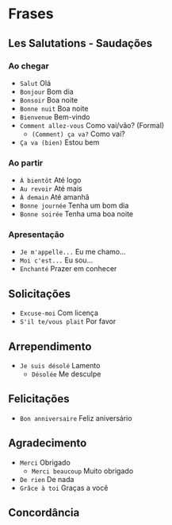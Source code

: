# Frases

## Les Salutations - Saudações

### Ao chegar

-   `Salut` Olá
-   `Bonjour` Bom dia
-   `Bonsoir` Boa noite
-   `Bonne nuit` Boa noite
-   `Bienvenue` Bem-vindo
-   `Comment allez-vous` Como vai/vão? (Formal)
    -   `(Comment) ça va?` Como vai?
-   `Ça va (bien)` Estou bem

### Ao partir

-   `À bientôt` Até logo
-   `Au revoir` Até mais
-   `À demain` Até amanhã
-   `Bonne journée` Tenha um bom dia
-   `Bonne soirée` Tenha uma boa noite

### Apresentação

-   `Je m'appelle...` Eu me chamo...
-   `Moi c'est...` Eu sou...
-   `Enchanté` Prazer em conhecer

## Solicitações

-   `Excuse-moi` Com licença
-   `S'il te/vous plait` Por favor

## Arrependimento

-   `Je suis désolé` Lamento
    -   `Désolée` Me desculpe

## Felicitações

-   `Bon anniversaire` Feliz aniversário

## Agradecimento

-   `Merci` Obrigado
    -   `Merci beaucoup` Muito obrigado
-   `De rien` De nada
-   `Grâce à toi` Graças a você

## Concordância
